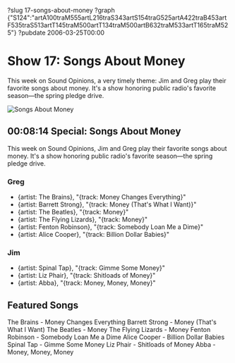 ?slug 17-songs-about-money
?graph {"S124":"artA100traM555artL216traS343artS154traG525artA422traB453artF535traS513artT145traM500artT134traM500artB632traM533artT165traM525"}
?pubdate 2006-03-25T00:00
# Show 17: Songs About Money
This week on Sound Opinions, a very timely theme: Jim and Greg play their favorite songs about money. It's a show honoring public radio's favorite season—the spring pledge drive.

![Songs About Money](http://static.soundopinions.org/images/2006/songsaboutmoney.jpg)

## 00:08:14 Special: Songs About Money
This week on Sound Opinions, Jim and Greg play their favorite songs about money. It's a show honoring public radio's favorite season—the spring pledge drive.

### Greg
 - {artist: The Brains}, "{track: Money Changes Everything}"
 - {artist: Barrett Strong}, "{track: Money (That's What I Want)}"
 - {artist: The Beatles}, "{track: Money}"
 - {artist: The Flying Lizards}, "{track: Money}"
 - {artist: Fenton Robinson}, "{track: Somebody Loan Me a Dime}"
 - {artist: Alice Cooper}, "{track: Billion Dollar Babies}"

### Jim
- {artist: Spinal Tap}, "{track: Gimme Some Money}"
- {artist: Liz Phair}, "{track: Shitloads of Money}"
- {artist: Abba}, "{track: Money, Money, Money}"

## Featured Songs
The Brains - Money Changes Everything
Barrett Strong - Money (That's What I Want)
The Beatles - Money
The Flying Lizards - Money
Fenton Robinson - Somebody Loan Me a Dime
Alice Cooper - Billion Dollar Babies
Spinal Tap - Gimme Some Money
Liz Phair - Shitloads of Money
Abba - Money, Money, Money